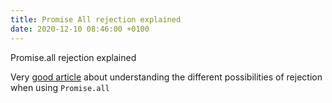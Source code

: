 ```yaml
---
title: Promise All rejection explained
date: 2020-12-10 08:46:00 +0100
---
```


Promise.all rejection explained

Very [good article](https://tomduffytech.com/promise-all-error-handling/) about understanding the different possibilities of rejection when using `Promise.all`

